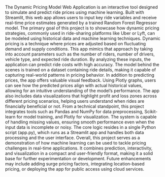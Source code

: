 The Dynamic Pricing Model Web Application is an interactive tool designed to simulate and predict ride prices using machine learning. Built with Streamlit, this web app allows users to input key ride variables and receive real-time price estimates generated by a trained Random Forest Regressor model. The primary goal of this project is to showcase how dynamic pricing strategies, commonly used in ride-sharing platforms like Uber or Lyft, can be modeled using historical data and machine learning techniques.
Dynamic pricing is a technique where prices are adjusted based on fluctuating demand and supply conditions. This app mimics that approach by taking into account parameters such as the number of riders, number of drivers, vehicle type, and expected ride duration. By analyzing these inputs, the application can predict ride costs with high accuracy. The model behind the scenes is trained on a dataset containing ride details, making it capable of capturing real-world patterns in pricing behavior.
In addition to predicting prices, the app offers valuable visual feedback. Using Plotly graphs, users can see how the predicted prices align with actual historical values, allowing for an intuitive understanding of the model’s performance. The app also includes data visualizations that highlight profit and loss zones across different pricing scenarios, helping users understand when rides are financially beneficial or not.
From a technical standpoint, this project integrates tools such as Pandas and NumPy for data preprocessing, Scikit-learn for model training, and Plotly for visualization. The system is capable of handling missing values, ensuring smooth performance even when the input data is incomplete or noisy. The core logic resides in a single Python script (app.py), which runs as a Streamlit app and handles both data processing and the user interface.
Overall, this project serves as a demonstration of how machine learning can be used to tackle pricing challenges in real-time applications. It combines prediction, interactivity, and visualization in a compact and user-friendly format, making it a solid base for further experimentation or development. Future enhancements may include adding surge pricing factors, integrating location-based pricing, or deploying the app for public access using cloud services.

